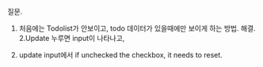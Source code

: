 질문.

1. 처음에는 Todolist가 안보이고, todo 데이터가 있을때에만 보이게 하는 방법.
   해결.
   2.Update 누루면 input이 나타나고,

2. update input에서 if unchecked the checkbox, it needs to reset.
